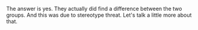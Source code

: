 The answer is yes. They actually did find a difference between the two groups.
And this was due to stereotype threat. Let's talk a little more about that.

